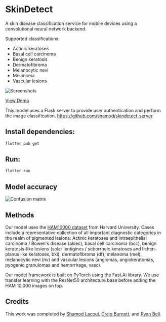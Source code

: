 # SkinDetect

A skin disease classification service for mobile devices using a convolutional neural network backend.

Supported classifications:

- Actinic keratoses
- Basal cell carcinoma
- Benign keratosis
- Dermatofibroma
- Melanocytic nevi
- Melanoma
- Vascular lesions

![Screenshots](https://user-images.githubusercontent.com/25379378/68987982-120d7b00-07e5-11ea-942d-3ec0cbd8fe4c.png)

[View Demo](https://github.com/shamod/skindetect/raw/develop/demo.mp4)

This model uses a Flask server to provide user authentication and perform the image classification.
https://github.com/shamod/skindetect-server


## Install dependencies:

```bash
flutter pub get
```

## Run:

```bash
flutter run
```

## Model accuracy

![Confusion matrix](https://user-images.githubusercontent.com/25379378/69001985-be5e6880-089c-11ea-8fbe-82fb51a46ff6.png)

## Methods

Our model uses the [HAM10000 dataset](https://dataverse.harvard.edu/dataset.xhtml?persistentId=doi:10.7910/DVN/DBW86T) from Harvard University. Cases include a representative collection of all important diagnostic categories in the realm of pigmented lesions: Actinic keratoses and intraepithelial carcinoma / Bowen's disease (akiec), basal cell carcinoma (bcc), benign keratosis-like lesions (solar lentigines / seborrheic keratoses and lichen-planus like keratoses, bkl), dermatofibroma (df), melanoma (mel), melanocytic nevi (nv) and vascular lesions (angiomas, angiokeratomas, pyogenic granulomas and hemorrhage, vasc).

Our model framework is built on PyTorch using the Fast.Ai library. We use transfer learning with the ResNet50 architecture base before adding the HAM 10,000 images on top.

## Credits

This work was completed by [Shamod Lacoul](https://www.linkedin.com/in/shamod/), [Craig Burnett](https://www.linkedin.com/in/craig-burnett-91274b38), and [Ryan Bell](https://www.linkedin.com/in/iryanbell/).
